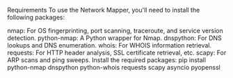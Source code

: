 Requirements
To use the Network Mapper, you'll need to install the following packages:

nmap: For OS fingerprinting, port scanning, traceroute, and service version detection.
python-nmap: A Python wrapper for Nmap.
dnspython: For DNS lookups and DNS enumeration.
whois: For WHOIS information retrieval.
requests: For HTTP header analysis, SSL certificate retrieval, etc.
scapy: For ARP scans and ping sweeps.
Install the required packages:
pip install python-nmap dnspython python-whois requests scapy asyncio pyopenssl
